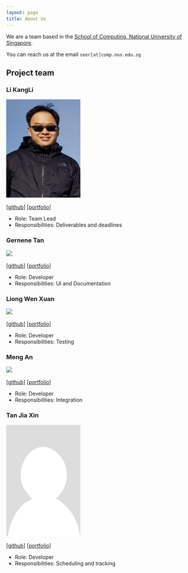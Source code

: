 ```yaml
---
layout: page
title: About Us
---
```


We are a team based in the [School of Computing, National University of Singapore](http://www.comp.nus.edu.sg).

You can reach us at the email `seer[at]comp.nus.edu.sg`

## Project team

### Li KangLi

<img src="images/lkldev.png" width="200px">

[[github](https://github.com/lkldev)]
[[portfolio](team/lkldev.md)]

* Role: Team Lead
* Responsibilities: Deliverables and deadlines

### Gernene Tan


<img src="images/johndoe.png" width="200px">

[[github](http://github.com/Gernene)]
[[portfolio](team/gernene.md)]

* Role: Developer
* Responsibilities: UI and Documentation

### Liong Wen Xuan


<img src="images/johndoe.png" width="200px">

[[github](http://github.com/wxliong)] [[portfolio](team/wxliong.md)]

* Role: Developer
* Responsibilities: Testing

### Meng An

<img src="images/johndoe.png" width="200px">

[[github](http://github.com/evaderfati)]
[[portfolio](team/evaderfati.md)]

* Role: Developer
* Responsibilities: Integration

### Tan Jia Xin

<img src="images/jxt00.png" width="200px">

[[github](http://github.com/jxt00)]
[[portfolio](team/jxt00.md)]

* Role: Developer
* Responsibilities: Scheduling and tracking
